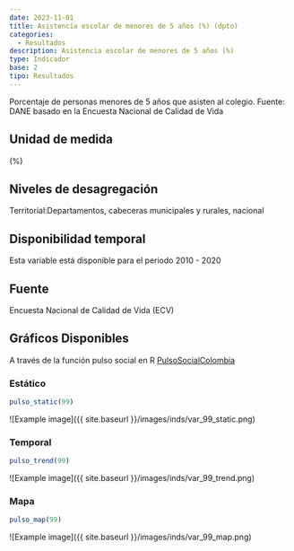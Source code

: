 ```yaml
---
date: 2023-11-01
title: Asistencia escolar de menores de 5 años (%) (dpto)
categories:
  - Resultados
description: Asistencia escolar de menores de 5 años (%)
type: Indicador
base: 2
tipo: Resultados
--- 
```


Porcentaje de personas menores de 5 años que asisten al colegio.
Fuente: DANE basado en la Encuesta Nacional de Calidad de Vida

## Unidad de medida
(%)

## Niveles de desagregación
Territorial:Departamentos, cabeceras municipales y rurales, nacional

## Disponibilidad temporal
Esta variable está disponible para el periodo 2010 - 2020

## Fuente
Encuesta Nacional de Calidad de Vida (ECV)

## Gráficos Disponibles

A través de la función pulso social en R [PulsoSocialColombia](https://github.com/pulsosocialcolombia/PulsoSocialColombia)

### Estático

``` R
pulso_static(99)
```

![Example image]({{ site.baseurl }}/images/inds/var_99_static.png)

### Temporal

``` R
pulso_trend(99)
```

![Example image]({{ site.baseurl }}/images/inds/var_99_trend.png)

### Mapa

``` R
pulso_map(99)
```

![Example image]({{ site.baseurl }}/images/inds/var_99_map.png)